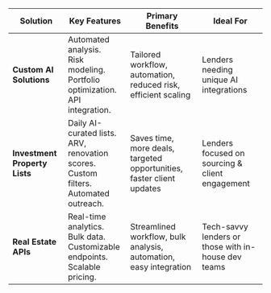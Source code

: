 | Solution                  | Key Features                                                                                 | Primary Benefits                                                      | Ideal For                                           |
|---------------------------|----------------------------------------------------------------------------------------------|-----------------------------------------------------------------------|-----------------------------------------------------|
| **Custom AI Solutions**       | Automated analysis.<br>Risk modeling.<br>Portfolio optimization.<br>API integration.    | Tailored workflow, automation, reduced risk, efficient scaling        | Lenders needing unique AI integrations              |
| **Investment Property Lists** | Daily AI-curated lists.<br>ARV, renovation scores.<br>Custom filters.<br>Automated outreach. | Saves time, more deals, targeted opportunities, faster client updates | Lenders focused on sourcing & client engagement     |
| **Real Estate APIs**          | Real-time analytics.<br>Bulk data.<br>Customizable endpoints.<br>Scalable pricing.        | Streamlined workflow, bulk analysis, automation, easy integration     | Tech-savvy lenders or those with in-house dev teams |

